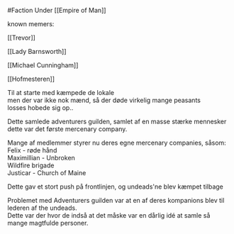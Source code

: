 #Faction 
Under [[Empire of Man]]

known memers:

[[Trevor]]

[[Lady Barnsworth]]

[[Michael Cunningham]]

[[Hofmesteren]]

Til at starte med kæmpede de lokale  
men der var ikke nok mænd, så der døde virkelig mange peasants  
losses hobede sig op..

Dette samlede adventurers guilden, samlet af en masse stærke mennesker  
dette var det første mercenary company.

Mange af medlemmer styrer nu deres egne mercenary companies, såsom:  
Felix - røde hånd  
Maximillian - Unbroken  
Wildfire brigade  
Justicar - Church of Maine

Dette gav et stort push på frontlinjen, og undeads'ne blev kæmpet tilbage

Problemet med Adventurers guilden var at en af deres kompanions blev til lederen af the undeads.  
Dette var der hvor de indså at det måske var en dårlig idé at samle så mange magtfulde personer.
